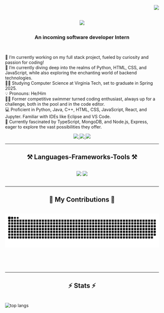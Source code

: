 <img align="right" src="https://visitor-badge.laobi.icu/badge?page_id=sumtzehern.sumtzehern" />

<h1 align="center">
    <img src="https://readme-typing-svg.herokuapp.com/?font=Righteous&size=35&center=true&vCenter=true&width=500&height=70&duration=4000&lines=Hi+There!+👋;+I'm+Wesley+Sum!;" />
</h1>

<h3 align="center">An incoming software developer Intern</h3>

<br/>

<div align="left">

🔭 I’m currently working on my full stack project, fueled by curiosity and passion for coding!<br>
🌱 I’m currently diving deep into the realms of Python, HTML, CSS, and JavaScript, while also exploring the enchanting world of backend technologies.<br>
👨‍🎓 Studying Computer Science at Virginia Tech, set to graduate in Spring 2025.<br>
💡 Pronouns: He/Him<br>
🏊‍♂️ Former competitive swimmer turned coding enthusiast, always up for a challenge, both in the pool and in the code editor.<br>
💻 Proficient in Python, Java, C++, HTML, CSS, JavaScript, React, and Jupyter. Familiar with IDEs like Eclipse and VS Code.<br>
🚀 Currently fascinated by TypeScript, MongoDB, and Node.js, Express, eager to explore the vast possibilities they offer.<br>

</div>

<div align="center"> 
  <a href="mailto:wesleysumsoftwaredev@gmail.com">
    <img src="https://img.shields.io/badge/Gmail-333333?style=for-the-badge&logo=gmail&logoColor=red" />
  </a>
  <a href="https://www.linkedin.com/in/wesley-sum/" target="_blank">
    <img src="https://img.shields.io/badge/LinkedIn-0077B5?style=for-the-badge&logo=linkedin&logoColor=white" target="_blank" />
  </a>
  <a href="https://wesleysum.vt.domains/" target="_blank">
     <img src="https://img.shields.io/badge/Portfolio-FF5722?style=for-the-badge&logo=todoist&logoColor=white" target="_blank" /> <!-- sqlite, safari, google-chrome are other good icon options -->
  </a>
</div>

<hr/>
 
<h2 align="center">⚒️ Languages-Frameworks-Tools ⚒️</h2>
<br/>
<div align="center">
    <img src="https://skillicons.dev/icons?i=react,mui,html,css,vscode,visualstudio,idea,eclipse,github,figma,tailwind,git" />
    <img src="https://skillicons.dev/icons?i=nodejs,python,cpp,java,js,ts,express,mongodb,c,java,nextjs,sqlite,mysql,flask,postman,latex" /><br>
</div>

<br/>
<hr/>

<div align="center">
  <h2>🐍 My Contributions 🐍</h2>
  <br>
  <img alt="snake eating my contributions" src="https://raw.githubusercontent.com/sumtzehern/sumtzehern/output/github-contribution-grid-snake.svg" />
  
  <br/><br/><br/>
</div>

<hr/>

<h2 align="center">⚡ Stats ⚡</h2>
<br>
  <img width="325" align="center" src="https://github-readme-stats.vercel.app/api/top-langs/?username=sumtzehern&hide=HTML,ROFF&langs_count=6&layout=compact&theme=react&border_radius=10&size_weight=0.5&count_weight=0.5&exclude_repo=github-readme-stats" alt="top langs" />
<div align=center>
    
</div>

